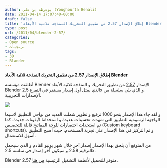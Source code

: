 ```yaml
---
author: يوغرطة بن علي (Youghourta Benali)
date: 2011-04-14 17:07:40+00:00
draft: false
title: 'إطلاق الإصدار 2.57 من تطبيق التحريك النمذجة ثلاثية الأبعاد Blender '
type: post
url: /2011/04/blender-2-57/
categories:
- Open source
- برمجيات
tags:
- 3D
- Blander
---
```


[**إطلاق الإصدار 2.57 من تطبيق التحريك النمذجة ثلاثية الأبعاد Blender**](https://www.it-scoop.com/2011/04/blender-2-57/)


أطلقت مؤسسة Blender الإصدار [2.57](http://www.blender.org/development/release-logs/blender-257/) من تطبيق التحريك و النمذجة ثلاثية الأبعاد Blender الذي يمثل أول إصدار مستقر في التفرع 2.5x و الذي يلي سلسلة من الإصدارات التجريبية.

[![](http://www.blender.org/typo3temp/pics/2ac73ecb47.jpg )
](https://www.it-scoop.com/2011/04/blender-2-57/)

و لقد جاء هذا الإصدار بنحو 1000 ترقيع و تطوير شملت العديد من نواحي التطبيق لاسيما الواجهة الرسومية للتطبيق التي شهدت تحسينات عديدة و استخداما لأيقونات جديدة. كما تم استحداث اختصارات للوحة المفاتيح قابلة للتخصيص (Custom keyboard shortcuts)، و تم التركيز في هذا الإصدار على تجربة المستخدم، حيث أصبح التطبيق أسهل للاستعمال.

من المتوقع أن يلحق بهذا الإصدار إصدار آخر خلال شهر يونيو القادم و الذي سيحمل الترقيم 2.58 و سيكون آخر إصدار في سلسة 2.5x.

Blender 2.57 متوفر للتحميل لأنظمة التشغيل الرئيسية [من هنا](http://www.blender.org/download/get-blender/).




